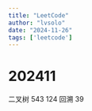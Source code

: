 ```yaml
---
title: "LeetCode"
author: "lvsolo"
date: "2024-11-26"
tags: ['leetcode']
---
```


# 202411
二叉树
543 124 
回溯
39


